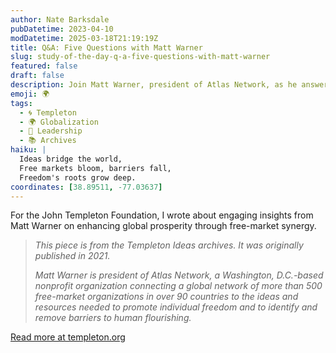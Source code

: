 ```yaml
---
author: Nate Barksdale
pubDatetime: 2023-04-10
modDatetime: 2025-03-18T21:19:19Z
title: Q&A: Five Questions with Matt Warner
slug: study-of-the-day-q-a-five-questions-with-matt-warner
featured: false
draft: false
description: Join Matt Warner, president of Atlas Network, as he answers five pivotal questions on promoting global freedom and human flourishing.
emoji: 🌍
tags:
  - 🌀 Templeton
  - 🌍 Globalization
  - 💼 Leadership
  - 📚 Archives
haiku: |
  Ideas bridge the world,  
  Free markets bloom, barriers fall,  
  Freedom's roots grow deep.
coordinates: [38.89511, -77.03637]
---
```


For the John Templeton Foundation, I wrote about engaging insights from Matt Warner on enhancing global prosperity through free-market synergy.

> *This piece is from the Templeton Ideas archives. It was originally published in 2021.*
>
> *Matt Warner is president of Atlas Network, a Washington, D.C.-based nonprofit organization connecting a global network of more than 500 free-market organizations in over 90 countries to the ideas and resources needed to promote individual freedom and to identify and remove barriers to human flourishing.*

[Read more at templeton.org](https://www.templeton.org/news/qa-five-questions-with-matt-warner-2)
